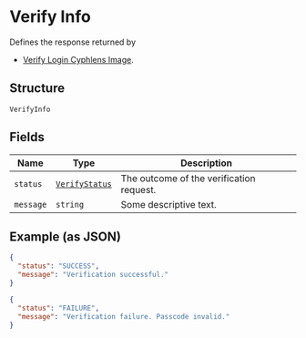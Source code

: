 
# Verify Info

Defines the response returned by
* [Verify Login Cyphlens Image](../api/image.md#verify-login-cyphlens-image).

## Structure

`VerifyInfo`

## Fields

| Name      | Type                                          | Description                              |
|-----------|-----------------------------------------------|------------------------------------------| 
| `status`  | [`VerifyStatus` ](../models/verify-status.md) | The outcome of the verification request. |
| `message` | `string`                                      | Some descriptive text.                   |

## Example (as JSON)

```json
{
  "status": "SUCCESS",
  "message": "Verification successful."
}
```

```json
{
  "status": "FAILURE",
  "message": "Verification failure. Passcode invalid."
}
```